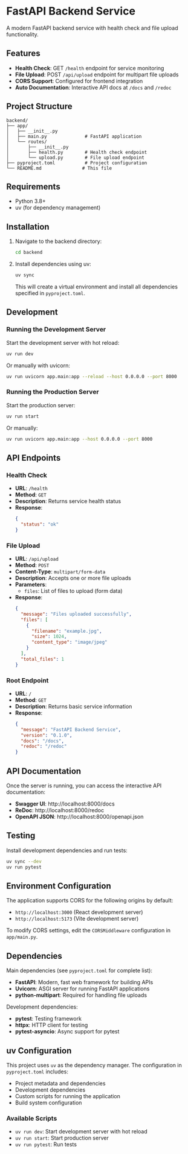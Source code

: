 # FastAPI Backend Service

A modern FastAPI backend service with health check and file upload functionality.

## Features

- **Health Check**: GET `/health` endpoint for service monitoring
- **File Upload**: POST `/api/upload` endpoint for multipart file uploads
- **CORS Support**: Configured for frontend integration
- **Auto Documentation**: Interactive API docs at `/docs` and `/redoc`

## Project Structure

```
backend/
├── app/
│   ├── __init__.py
│   ├── main.py              # FastAPI application
│   └── routes/
│       ├── __init__.py
│       ├── health.py        # Health check endpoint
│       └── upload.py        # File upload endpoint
├── pyproject.toml           # Project configuration
└── README.md               # This file
```

## Requirements

- Python 3.8+
- uv (for dependency management)

## Installation

1. Navigate to the backend directory:
   ```bash
   cd backend
   ```

2. Install dependencies using uv:
   ```bash
   uv sync
   ```

   This will create a virtual environment and install all dependencies specified in `pyproject.toml`.

## Development

### Running the Development Server

Start the development server with hot reload:

```bash
uv run dev
```

Or manually with uvicorn:

```bash
uv run uvicorn app.main:app --reload --host 0.0.0.0 --port 8000
```

### Running the Production Server

Start the production server:

```bash
uv run start
```

Or manually:

```bash
uv run uvicorn app.main:app --host 0.0.0.0 --port 8000
```

## API Endpoints

### Health Check

- **URL**: `/health`
- **Method**: `GET`
- **Description**: Returns service health status
- **Response**:
  ```json
  {
    "status": "ok"
  }
  ```

### File Upload

- **URL**: `/api/upload`
- **Method**: `POST`
- **Content-Type**: `multipart/form-data`
- **Description**: Accepts one or more file uploads
- **Parameters**:
  - `files`: List of files to upload (form data)
- **Response**:
  ```json
  {
    "message": "Files uploaded successfully",
    "files": [
      {
        "filename": "example.jpg",
        "size": 1024,
        "content_type": "image/jpeg"
      }
    ],
    "total_files": 1
  }
  ```

### Root Endpoint

- **URL**: `/`
- **Method**: `GET`
- **Description**: Returns basic service information
- **Response**:
  ```json
  {
    "message": "FastAPI Backend Service",
    "version": "0.1.0",
    "docs": "/docs",
    "redoc": "/redoc"
  }
  ```

## API Documentation

Once the server is running, you can access the interactive API documentation:

- **Swagger UI**: http://localhost:8000/docs
- **ReDoc**: http://localhost:8000/redoc
- **OpenAPI JSON**: http://localhost:8000/openapi.json

## Testing

Install development dependencies and run tests:

```bash
uv sync --dev
uv run pytest
```

## Environment Configuration

The application supports CORS for the following origins by default:
- `http://localhost:3000` (React development server)
- `http://localhost:5173` (Vite development server)

To modify CORS settings, edit the `CORSMiddleware` configuration in `app/main.py`.

## Dependencies

Main dependencies (see `pyproject.toml` for complete list):

- **FastAPI**: Modern, fast web framework for building APIs
- **Uvicorn**: ASGI server for running FastAPI applications  
- **python-multipart**: Required for handling file uploads

Development dependencies:
- **pytest**: Testing framework
- **httpx**: HTTP client for testing
- **pytest-asyncio**: Async support for pytest

## uv Configuration

This project uses `uv` as the dependency manager. The configuration in `pyproject.toml` includes:

- Project metadata and dependencies
- Development dependencies
- Custom scripts for running the application
- Build system configuration

### Available Scripts

- `uv run dev`: Start development server with hot reload
- `uv run start`: Start production server
- `uv run pytest`: Run tests